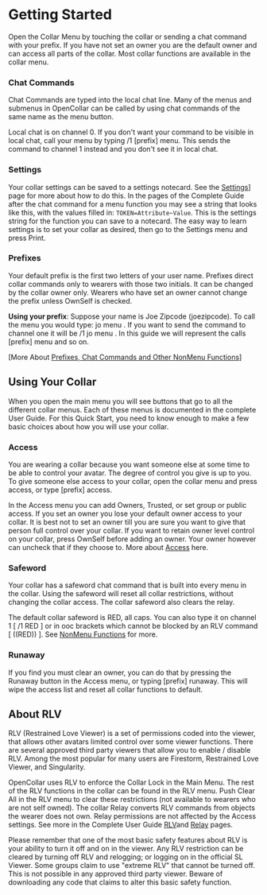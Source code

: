 # Getting Started
Open the Collar Menu by touching the collar or sending a chat command with your prefix.  If you have not set an owner you are the default owner and can access all parts of the collar.  Most collar functions are available in the collar menu. 

### Chat Commands
Chat Commands are typed into the local chat line. Many of the menus and submenus in OpenCollar can be called by using chat commands of the same name as the menu button.

Local chat is on channel 0. If you don't want your command to be visible in local chat, call your menu by typing /1 [prefix] menu. This sends the command to channel 1 instead and you don't see it in local chat.

### Settings
Your collar settings can be saved to a settings notecard.  See the [Settings](/docs/Settings)] page for more about how to do this.  In the pages of the Complete Guide after the chat command for a menu function you may see a string that looks like this, with the values filled in:  `TOKEN=Attribute~Value`.  This is the settings string for the function you can save to a notecard. The easy way to learn settings is to set your collar as desired, then go to the Settings menu and press Print. 

### Prefixes

Your default prefix is the first two letters of your user name.  Prefixes direct collar commands only to wearers with those two initials.  It can be changed by the collar owner only.  Wearers who have set an owner cannot change the prefix unless OwnSelf is checked.  

**Using your prefix**:  Suppose your name is Joe Zipcode (joezipcode).  To call the menu you would type:  jo menu . If you want to send the command to channel one it will be /1 jo menu . In this guide we will represent the calls [prefix] menu and so on.

[More About [Prefixes, Chat Commands and Other NonMenu Functions](/docs/Prefixes,-Chat-Commands-and-Other-Non-Menu-Functions)]
 
## Using Your Collar

When you open the main menu you will see buttons that go to all the different collar menus.  Each of these menus is documented in the complete User Guide.  For this Quick Start, you need to know enough to make a few basic choices about how you will use your collar.

### Access
You are wearing a collar because you want someone else at some time to be able to control your avatar.  The degree of control you give is up to you.  To give someone else access to your collar, open the collar menu and press access, or type [prefix] access.  

In the Access menu you can add Owners, Trusted, or set group or public access.  If you set an owner you lose your default owner access to your collar. It is best not to set an owner till you are sure you want to give that person full control over your collar. If you want to retain owner level control on your collar, press OwnSelf before adding an owner.  Your owner however can uncheck that if they choose to.  More about [Access](/docs/Access) here.

### Safeword

Your collar has a safeword chat command that is built into every menu in the collar.  Using the safeword will reset all collar restrictions, without changing the collar access.  The collar safeword also clears the relay.

The default collar safeword is RED, all caps.  You can also type it on channel 1 [ /1 RED ] or in ooc brackets which cannot be blocked by an RLV command [ ((RED)) ].  See [NonMenu Functions](/docs/Prefixes,-Chat-Commands-and-Other-Non-Menu-Functions) for more.

### Runaway

If you find you must clear an owner, you can do that by pressing the Runaway button in the Access menu, or typing [prefix] runaway.  This will wipe the access list and reset all collar functions to default.

## About RLV

RLV (Restrained Love Viewer) is a set of permissions coded into the viewer, that allows other avatars limited control over some viewer functions. There are several approved third party viewers that allow you to enable / disable RLV. Among the most popular for many users are Firestorm, Restrained Love Viewer, and Singularity.

OpenCollar uses RLV to enforce the Collar Lock in the Main Menu.  The rest of the RLV functions in the collar can be found in the RLV menu.  Push Clear All in the RLV menu to clear these restrictions (not available to wearers who are not self owned).  The collar Relay converts RLV commands from objects the wearer does not own. Relay permissions are not affected by the Access settings. See more in the Complete User Guide [RLV](/docs/RLV)and [Relay](/docs/Relay) pages.

Please remember that one of the most basic safety features about RLV is your ability to turn it off and on in the viewer. Any RLV restriction can be cleared by turning off RLV and relogging; or logging on in the official SL Viewer. Some groups claim to use "extreme RLV" that cannot be turned off.  This is not possible in any approved third party viewer.  Beware of downloading any code that claims to alter this basic safety function.  
